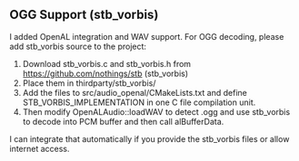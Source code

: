
OGG Support (stb_vorbis)
------------------------
I added OpenAL integration and WAV support. For OGG decoding, please add stb_vorbis source to the project:

1. Download stb_vorbis.c and stb_vorbis.h from https://github.com/nothings/stb (stb_vorbis)
2. Place them in thirdparty/stb_vorbis/
3. Add the files to src/audio_openal/CMakeLists.txt and define STB_VORBIS_IMPLEMENTATION in one C file compilation unit.
4. Then modify OpenALAudio::loadWAV to detect .ogg and use stb_vorbis to decode into PCM buffer and then call alBufferData.

I can integrate that automatically if you provide the stb_vorbis files or allow internet access.
